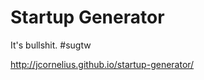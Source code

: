 Startup Generator
========================

It's bullshit. #sugtw


http://jcornelius.github.io/startup-generator/
